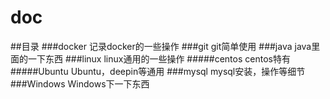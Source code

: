 # doc
##目录
###docker
    记录docker的一些操作
###git
    git简单使用
###java
    java里面的一下东西
###linux
    linux通用的一些操作
#####centos
    centos特有
#####Ubuntu
    Ubuntu，deepin等通用
###mysql
    mysql安装，操作等细节
###Windows
    Windows下一下东西
    